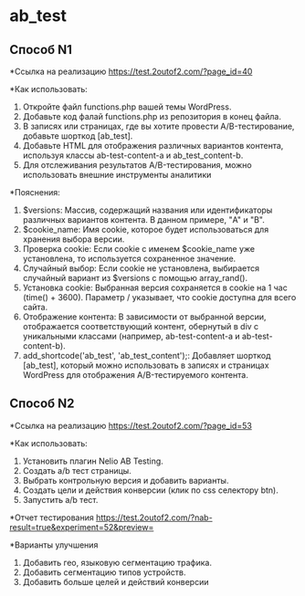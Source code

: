 # ab_test

## Способ N1

*Ссылка на реализацию https://test.2outof2.com/?page_id=40

*Как использовать:
1. Откройте файл functions.php вашей темы WordPress.
2. Добавьте код фалай functions.php из репозитория в конец файла.
3. В записях или страницах, где вы хотите провести A/B-тестирование, добавьте шорткод [ab_test].
4. Добавьте HTML для отображения различных вариантов контента, используя классы ab-test-content-a и ab_test_content-b.
5. Для отслеживания результатов A/B-тестирования, можно использовать внешние инструменты аналитики

*Пояснения:
1. $versions:
Массив, содержащий названия или идентификаторы различных вариантов контента. В данном примере, "A" и "B".
2. $cookie_name:
Имя cookie, которое будет использоваться для хранения выбора версии.
3. Проверка cookie:
Если cookie с именем $cookie_name уже установлена, то используется сохраненное значение.
4. Случайный выбор:
Если cookie не установлена, выбирается случайный вариант из $versions с помощью array_rand().
5. Установка cookie:
Выбранная версия сохраняется в cookie на 1 час (time() + 3600). Параметр / указывает, что cookie доступна для всего сайта.
6. Отображение контента:
В зависимости от выбранной версии, отображается соответствующий контент, обернутый в div с уникальными классами (например, ab-test-content-a и ab-test-content-b).
7. add_shortcode('ab_test', 'ab_test_content');:
Добавляет шорткод [ab_test], который можно использовать в записях и страницах WordPress для отображения A/B-тестируемого контента.


## Способ N2

*Ссылка на реализацию https://test.2outof2.com/?page_id=53

*Как использовать:
1. Установить плагин Nelio AB Testing.
2. Создать a/b тест страницы.
3. Выбрать контрольную версия и добавить варианты.
4. Создать цели и действия конверсии (клик по css селектору btn).
5. Запустить a/b тест.

*Отчет тестирования https://test.2outof2.com/?nab-result=true&experiment=52&preview=

*Варианты улучшения
1. Добавить гео, языковую сегментацию трафика.
2. Добавить сегментацию типов устройств.
3. Добавить больше целей и действий конверсии



